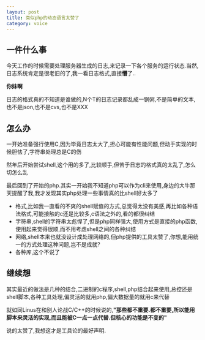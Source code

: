 ```yaml
---
layout: post
title: 类似php的动态语言太赞了
category: voice
---
```


## 一件什么事

今天工作的时候需要处理服务器生成的日志,来记录一下各个服务的运行状态.当然,日志系统肯定是很老旧的了,我一看日志格式,直接**懵**了..

**你妹啊**

日志的格式真的不知道是谁做的,N个T的日志记录都乱成一锅粥,不是简单的文本,也不是json,也不是cvs,也不是XXX

## 怎么办

一开始准备强行使用C,因为毕竟日志太大了,担心可能有性能问题,但动手实现的时候胆怯了,字符串处理总是C的伤

然年后开始尝试shell,这个用的多了,比较顺手,但苦于日志的格式真的太乱了,怎么切怎么乱

最后回到了开始的php.其实一开始我不知道php可以作为cli来使用,身边的大牛那天提醒了我,我才发现其实php处理一些事情真的比shell好太多了

* 格式,比如我一直看的不爽的shell赋值的方式,总觉得太没有美感,再比如各种语法格式,可能接触的c还是比较多,c语法之外的,看的都很纠结
* 字符串,shell的字符串太彪悍了,但是php同样强大,使用方式是直接的php函数,使用起来觉得很顺,而不用考虑shell之间的各种纠结
* 网络,shell本来也就没设计成处理网络的,但php提供的工具太赞了,你想,能用统一的方式处理这种问题,岂不是成就?
* 各种库,这个不说了

## 继续想

其实最近的做法是几种的结合,二进制的c程序,shell,php结合起来使用,总控还是shell脚本,各种工具处理,偏灵活的就用php,偏大数据量的就用c来代替

就如同Linus在和别人论战C/C++的时候说的,**"那些都不重要.都不重要,所以能用脚本来灵活的实现,而且能被C一点一点代替.但核心的功能是不变的"**

说的太赞了,我想这才是工具论的最好声明.
